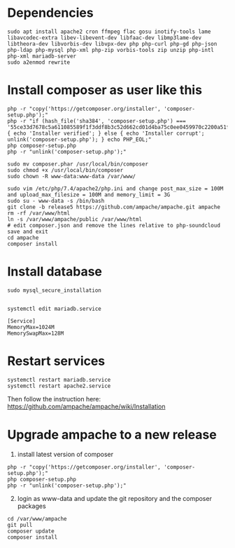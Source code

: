 # Dependencies 

```
sudo apt install apache2 cron ffmpeg flac gosu inotify-tools lame libavcodec-extra libev-libevent-dev libfaac-dev libmp3lame-dev libtheora-dev libvorbis-dev libvpx-dev php php-curl php-gd php-json php-ldap php-mysql php-xml php-zip vorbis-tools zip unzip php-intl php-xml mariadb-server
sudo a2enmod rewrite
```

# Install composer as user like this
```
php -r "copy('https://getcomposer.org/installer', 'composer-setup.php');"
php -r "if (hash_file('sha384', 'composer-setup.php') === '55ce33d7678c5a611085589f1f3ddf8b3c52d662cd01d4ba75c0ee0459970c2200a51f492d557530c71c15d8dba01eae') { echo 'Installer verified'; } else { echo 'Installer corrupt'; unlink('composer-setup.php'); } echo PHP_EOL;"
php composer-setup.php
php -r "unlink('composer-setup.php');"

sudo mv composer.phar /usr/local/bin/composer
sudo chmod +x /usr/local/bin/composer
sudo chown -R www-data:www-data /var/www/

sudo vim /etc/php/7.4/apache2/php.ini and change post_max_size = 100M and upload_max_filesize = 100M and memory_limit = 3G
sudo su - www-data -s /bin/bash
git clone -b release5 https://github.com/ampache/ampache.git ampache
rm -rf /var/www/html
ln -s /var/www/ampache/public /var/www/html
# edit composer.json and remove the lines relative to php-soundcloud save and exit
cd ampache
composer install
```
# Install database
```
sudo mysql_secure_installation


systemctl edit mariadb.service

[Service]
MemoryMax=1024M
MemorySwapMax=128M
```

# Restart services
```
systemctl restart mariadb.service
systemctl restart apache2.service
```
Then follow the instruction here: https://github.com/ampache/ampache/wiki/Installation


# Upgrade ampache to a new release

1) install latest version of composer

```
php -r "copy('https://getcomposer.org/installer', 'composer-setup.php');"
php composer-setup.php
php -r "unlink('composer-setup.php');"
```

2) login as www-data and update the git repository and the composer packages
``` sudo su - www-data
cd /var/www/ampache
git pull
composer update
composer install
```


